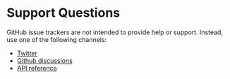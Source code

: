 # Support Questions

GitHub issue trackers are not intended to provide help or support. Instead, use one of the following channels:

- [Twitter](https://twitter.com/tjthavarshan)
- [Github discussions](https://github.com/Thavarshan/fetch-php/issues)
- [API reference](https://github.com/Thavarshan/fetch-php/wiki/API-Reference-for-the-Filter-Class)
